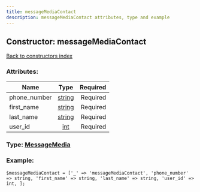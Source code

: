 ```yaml
---
title: messageMediaContact
description: messageMediaContact attributes, type and example
---
```

## Constructor: messageMediaContact  
[Back to constructors index](index.md)



### Attributes:

| Name     |    Type       | Required |
|----------|:-------------:|---------:|
|phone\_number|[string](../types/string.md) | Required|
|first\_name|[string](../types/string.md) | Required|
|last\_name|[string](../types/string.md) | Required|
|user\_id|[int](../types/int.md) | Required|



### Type: [MessageMedia](../types/MessageMedia.md)


### Example:

```
$messageMediaContact = ['_' => 'messageMediaContact', 'phone_number' => string, 'first_name' => string, 'last_name' => string, 'user_id' => int, ];
```  

